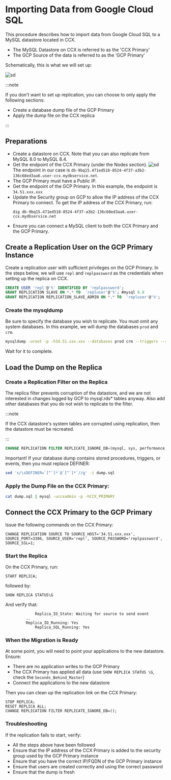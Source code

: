 # Importing Data from Google Cloud SQL

This procedure describes how to import data from Google Cloud SQL to a MySQL datastore located in CCX.

- The MySQL Datastore on CCX is referred to as the 'CCX Primary'
- The GCP Source of the data is referred to as the 'GCP Primary'

Schematically, this is what we will set up:

![sd](../../../images/gcp-to-ccx-replication.png)

:::note

If you don't want to set up replication, you can choose to only apply the following sections:

- Create a database dump file of the GCP Primary
- Apply the dump file on the CCX replica

:::

## Preparations

- Create a datastore on CCX. Note that you can also replicate from MySQL 8.0 to MySQL 8.4.
- Get the endpoint of the CCX Primary (under the Nodes section). ![sd](../../../images/ccx-primary.png) The endpoint in our case is `db-9bq15.471ed518-8524-4f37-a3b2-136c68ed3aa6.user-ccx.mydbservice.net`.
- The GCP Primary must have a Public IP.
- Get the endpoint of the GCP Primary. In this example, the endpoint is `34.51.xxx.xxx`
- Update the Security group on GCP to allow the IP address of the CCX Primary to connect. To get the IP address of the CCX Primary, run:
    ```
    dig db-9bq15.471ed518-8524-4f37-a3b2-136c68ed3aa6.user-ccx.mydbservice.net
    ```
- Ensure you can connect a MySQL client to both the CCX Primary and the GCP Primary.

## Create a Replication User on the GCP Primary Instance

Create a replication user with sufficient privileges on the GCP Primary.
In the steps below, we will use `repl` and `replpassword` as the credentials when setting up the replica on CCX.

```sql
CREATE USER 'repl'@'%' IDENTIFIED BY 'replpassword';
GRANT REPLICATION SLAVE ON *.* TO  'repluser'@'%'; #mysql 8.0
GRANT REPLICATION REPLICATION_SLAVE_ADMIN ON *.* TO  'repluser'@'%';
```

### Create the mysqldump

Be sure to specify the database you wish to replicate. You must omit any system databases. In this example, we will dump the databases `prod` and `crm`.

```bash
mysqldump -uroot -p -h34.51.xxx.xxx --databases prod crm --triggers --routines --events --set-gtid_purged=OFF --source-data --single-transaction > dump.sql
```

Wait for it to complete.

## Load the Dump on the Replica

### Create a Replication Filter on the Replica

The replica filter prevents corruption of the datastore, and we are not interested in changes logged by GCP to mysql.rds* tables anyway. Also add other databases that you do not wish to replicate to the filter.

:::note

If the CCX datastore's system tables are corrupted using replication, then the datastore must be recreated.

:::

```sql
CHANGE REPLICATION FILTER REPLICATE_IGNORE_DB=(mysql, sys, performance_schema);
```

Important! If your database dump contains stored procedures, triggers, or events, then you must replace DEFINER:

```bash
sed 's/\sDEFINER=`[^`]*`@`[^`]*`//g' -i dump.sql
```

### Apply the Dump File on the CCX Primary:

```bash
cat dump.sql | mysql -uccxadmin -p -hCCX_PRIMARY
```

## Connect the CCX Primary to the GCP Primary

Issue the following commands on the CCX Primary:

```
CHANGE REPLICATION SOURCE TO SOURCE_HOST='34.51.xxx.xxx', SOURCE_PORT=3306, SOURCE_USER='repl', SOURCE_PASSWORD='replpassword', SOURCE_SSL=1;
```

### Start the Replica

On the CCX Primary, run:

```
START REPLICA;
```

followed by:

```
SHOW REPLICA STATUS\G
```

And verify that:

```
             Replica_IO_State: Waiting for source to send event
	     ..
  	     Replica_IO_Running: Yes
             Replica_SQL_Running: Yes
```

### When the Migration is Ready

At some point, you will need to point your applications to the new datastore. Ensure:

- There are no application writes to the GCP Primary
- The CCX Primary has applied all data (use `SHOW REPLICA STATUS \G`, check the `Seconds_Behind_Master`)
- Connect the applications to the new datastore

Then you can clean up the replication link on the CCX Primary:

```
STOP REPLICA;
RESET REPLICA ALL;
CHANGE REPLICATION FILTER REPLICATE_IGNORE_DB=();
```

### Troubleshooting

If the replication fails to start, verify:

- All the steps above have been followed
- Ensure that the IP address of the CCX Primary is added to the security group used by the GCP Primary instance
- Ensure that you have the correct IP/FQDN of the GCP Primary instance
- Ensure that users are created correctly and using the correct password
- Ensure that the dump is fresh
